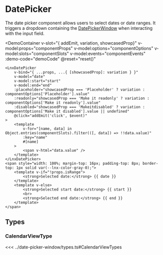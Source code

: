 <script setup lang="ts">
import { ref } from 'vue';
import { LnxDatePicker } from '.';
import { useComponent } from './docs.js';

const {
    componentProps,
    props,
    componentOptions,
    componentSlots,
    componentEvents,
    configurableOptions,
    demoCode,
    reset,
} = useComponent();

const date = ref();
const start = ref();
const end = ref();
</script>

# DatePicker

The date picker component allows users to select dates or date ranges. It triggers a dropdown containing the [DatePickerWindow](/components/date-picker-window) when interacting with the input field.

<DemoContainer 
    v-slot="{ addEmit, variation, showcasedProp}"
    v-model:props="componentProps"
    v-model:options="componentOptions"
    v-model:slots="componentSlots"
    v-model:events="componentEvents"
    :demo-code="demoCode"
    @reset="reset()"
>
    <LnxDatePicker
        v-bind="{ ...props, ...{ [showcasedProp]: variation } }"
        v-model="date"
        v-model:start="start"
        v-model:end="end"
        :placeholder="showcasedProp === 'Placeholder' ? variation : componentOptions['Placeholder'].value"
        :readonly="showcasedProp === 'Make it readonly' ? variation : componentOptions['Make it readonly'].value"
        :disabled="showcasedProp === 'Makeitdisabled' ? variation : componentOptions['Make it disabled'].value || undefined"
        @click="addEmit('click', $event)"
    >
        <template
            v-for="[name, data] in Object.entries(componentSlots).filter(([, data]) => !!data.value)"
            :key="name"
            #[name]
        >
            <span v-html="data.value" />
        </template>
    </LnxDatePicker>
    <span style="width: 100%; margin-top: 16px; padding-top: 8px; border-top: 1px solid var(--lnx-color-gray-0);">
        <template v-if="!props.isRange">
            <strong>Selected date:</strong> {{ date }}
        </template>
        <template v-else>
            <strong>Selected start date:</strong> {{ start }}
            <br>
            <strong>Selected end date:</strong> {{ end }}
        </template>
    </span>
</DemoContainer>

## Types

### CalendarViewType
<<< ../date-picker-window/types.ts#CalendarViewTypes